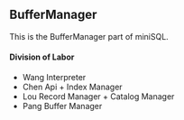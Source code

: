 ## BufferManager 

This is the BufferManager part of miniSQL. 


#### Division of Labor
- Wang Interpreter
- Chen Api + Index Manager
- Lou  Record Manager + Catalog Manager
- Pang Buffer Manager
